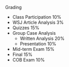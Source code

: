 Grading
- Class Participation 10%
- WSJ Article Analysis 3%
- Quizzes 15%
- Group Case Analysis
	- Written Analysis 20%
	- Presentation 10%
- Mid-term Exam 15%
- Final 15%
- COB Exam 10%

